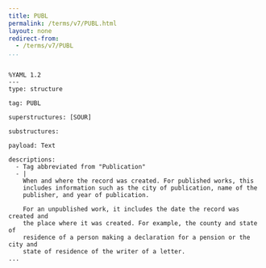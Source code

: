 ```yaml
---
title: PUBL
permalink: /terms/v7/PUBL.html
layout: none
redirect-from:
  - /terms/v7/PUBL
...
```


```

%YAML 1.2
---
type: structure

tag: PUBL

superstructures: [SOUR]

substructures:

payload: Text

descriptions:
  - Tag abbreviated from "Publication"
  - |
    When and where the record was created. For published works, this
    includes information such as the city of publication, name of the
    publisher, and year of publication.
    
    For an unpublished work, it includes the date the record was created and
    the place where it was created. For example, the county and state of
    residence of a person making a declaration for a pension or the city and
    state of residence of the writer of a letter.
...

```